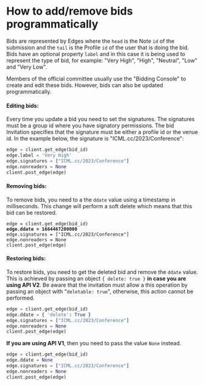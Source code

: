 # How to add/remove bids programmatically

Bids are represented by Edges where the `head` is the Note `id` of the submission and the `tail` is the Profile `id` of the user that is doing the bid. Bids have an optional property `label` and in this case it is being used to represent the type of bid, for example: "Very High", "High", "Neutral", "Low" and "Very Low".

Members of the official committee usually use the "Bidding Console" to create and edit these bids. However, bids can also be updated programmatically.

#### Editing bids:

Every time you update a bid you need to set the signatures. The signatures must be a group id where you have signatory permissions. The bid Invitation specifies that the signature must be either a profile id or the venue id. In the example below, the signature is "ICML.cc/2023/Conference":

```python
edge = client.get_edge(bid_id)
edge.label = 'Very High'
edge.signatures = ["ICML.cc/2023/Conference"]
edge.nonreaders = None
client.post_edge(edge)
```

#### Removing bids:

To remove bids, you need to a the `ddate` value using a timestamp in milliseconds. This change will perform a soft delete which means that this bid can be restored.

<pre class="language-python"><code class="lang-python">edge = client.get_edge(bid_id)
<strong>edge.ddate = 1664467200000
</strong>edge.signatures = ["ICML.cc/2023/Conference"]
edge.nonreaders = None
client.post_edge(edge)
</code></pre>

#### Restoring bids:

To restore bids, you need to get the deleted bid and remove the `ddate` value. This is achieved by passing an object `{ delete: true }` **in case you are using API V2**. Be aware that the invitation must allow a this operation by passing an object with "`deletable: true`", otherwise, this action cannot be performed.

```python
edge = client.get_edge(bid_id)
edge.ddate = { 'delete': True }
edge.signatures = ["ICML.cc/2023/Conference"]
edge.nonreaders = None
client.post_edge(edge)
```

**If you are using API V1**, then you need to pass the value `None` instead.

```python
edge = client.get_edge(bid_id)
edge.ddate = None
edge.signatures = ["ICML.cc/2023/Conference"]
edge.nonreaders = None
client.post_edge(edge)
```

